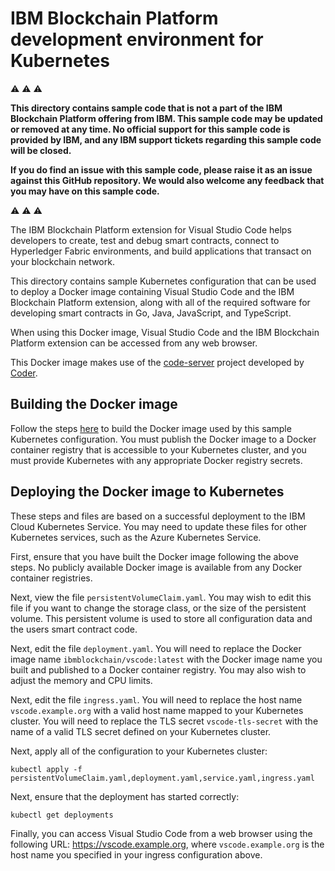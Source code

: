 # IBM Blockchain Platform development environment for Kubernetes

:warning: :warning: :warning:

**This directory contains sample code that is not a part of the IBM Blockchain Platform offering from IBM. This sample code may be updated or removed at any time. No official support for this sample code is provided by IBM, and any IBM support tickets regarding this sample code will be closed.**

**If you do find an issue with this sample code, please raise it as an issue against this GitHub repository. We would also welcome any feedback that you may have on this sample code.**

:warning: :warning: :warning:

The IBM Blockchain Platform extension for Visual Studio Code helps developers to create, test and debug smart contracts, connect to Hyperledger Fabric environments, and build applications that transact on your blockchain network.

This directory contains sample Kubernetes configuration that can be used to deploy a Docker image containing Visual Studio Code and the IBM Blockchain Platform extension, along with all of the required software for developing smart contracts in Go, Java, JavaScript, and TypeScript.

When using this Docker image, Visual Studio Code and the IBM Blockchain Platform extension can be accessed from any web browser.

This Docker image makes use of the [code-server](https://github.com/cdr/code-server) project developed by [Coder](https://coder.com/).

## Building the Docker image

Follow the steps [here](../docker/README.md) to build the Docker image used by this sample Kubernetes configuration. You must publish the Docker image to a Docker container registry that is accessible to your Kubernetes cluster, and you must provide Kubernetes with any appropriate Docker registry secrets.

## Deploying the Docker image to Kubernetes

These steps and files are based on a successful deployment to the IBM Cloud Kubernetes Service. You may need to update these files for other Kubernetes services, such as the Azure Kubernetes Service.

First, ensure that you have built the Docker image following the above steps. No publicly available Docker image is available from any Docker container registries.

Next, view the file `persistentVolumeClaim.yaml`. You may wish to edit this file if you want to change the storage class, or the size of the persistent volume. This persistent volume is used to store all configuration data and the users smart contract code.

Next, edit the file `deployment.yaml`. You will need to replace the Docker image name `ibmblockchain/vscode:latest` with the Docker image name you built and published to a Docker container registry. You may also wish to adjust the memory and CPU limits.

Next, edit the file `ingress.yaml`. You will need to replace the host name `vscode.example.org` with a valid host name mapped to your Kubernetes cluster. You will need to replace the TLS secret `vscode-tls-secret` with the name of a valid TLS secret defined on your Kubernetes cluster.

Next, apply all of the configuration to your Kubernetes cluster:

    kubectl apply -f persistentVolumeClaim.yaml,deployment.yaml,service.yaml,ingress.yaml

Next, ensure that the deployment has started correctly:

    kubectl get deployments

Finally, you can access Visual Studio Code from a web browser using the following URL: https://vscode.example.org, where `vscode.example.org` is the host name you specified in your ingress configuration above.